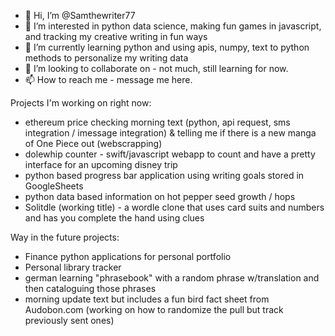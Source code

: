 - 👋 Hi, I’m @Samthewriter77
- 👀 I’m interested in python data science, making fun games in javascript, and tracking my creative writing in fun ways
- 🌱 I’m currently learning python and using apis, numpy, text to python methods to personalize my writing data
- 💞️ I’m looking to collaborate on - not much, still learning for now.
- 📫 How to reach me - message me here.

Projects I'm working on right now:
  - ethereum price checking morning text (python, api request, sms integration / imessage integration) & telling me if there is a new manga of One Piece out (webscrapping)
  - dolewhip counter - swift/javascript webapp to count and have a pretty interface for an upcoming disney trip
  - python based progress bar application using writing goals stored in GoogleSheets
  - python data based information on hot pepper seed growth / hops
  - Solitdle (working title) - a wordle clone that uses card suits and numbers and has you complete the hand using clues

Way in the future projects:
 -  Finance python applications for personal portfolio
 -  Personal library tracker
 -  german learning "phrasebook" with a random phrase w/translation and then cataloguing those phrases
 -  morning update text but includes a fun bird fact sheet from Audobon.com (working on how to randomize the pull but track previously sent ones)
